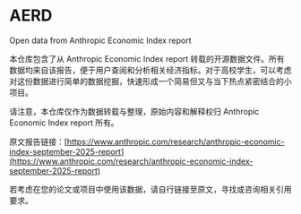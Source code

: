 # AERD
Open data from Anthropic Economic Index report

本仓库包含了从 Anthropic Economic Index report 转载的开源数据文件。所有数据均来自该报告，便于用户查阅和分析相关经济指标。对于高校学生，可以考虑对这份数据进行简单的数据挖掘，快速形成一个简易但又与当下热点紧密结合的小项目。

请注意，本仓库仅作为数据转载与整理，原始内容和解释权归 Anthropic Economic Index report 所有。

原文报告链接：[https://www.anthropic.com/research/anthropic-economic-index-september-2025-report](https://www.anthropic.com/research/anthropic-economic-index-september-2025-report)

若考虑在您的论文或项目中使用该数据，请自行链接至原文，寻找或咨询相关引用要求。
